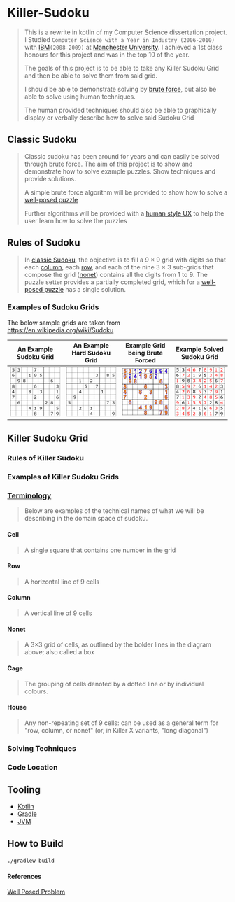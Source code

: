# Killer-Sudoku

> This is a rewrite in kotlin of my Computer Science dissertation project. I Studied `Computer Science with a Year in Industry (2006-2010)` with [IBM][7]`(2008-2009)` at [Manchester University][8]. I achieved a 1st class honours for this project and was in the top 10 of the year.
> 
> The goals of this project is to be able to take any Killer Sudoku Grid and then be able to solve them from said grid.
> 
> I should be able to demonstrate solving by [brute force][5], but also be able to solve using human techniques.
> 
> The human provided techniques should also be able to graphically display or verbally describe how to solve said Sudoku Grid

## Classic Sudoku

> Classic sudoku has been around for years and can easily be solved through brute force. The aim of this project is to show and demonstrate how to solve example puzzles. Show techniques and provide solutions.
> 
> A simple brute force algorithm will be provided to show how to solve a [well-posed puzzle][1]
> 
> Further algorithms will be provided with a [human style UX][6] to help the user learn how to solve the puzzles

## Rules of Sudoku

> In [classic Sudoku](#classic-sudoku), the objective is to fill a 9 × 9 grid with digits so that each [column](#Column), each [row](#Row), and each of the nine 3 × 3 sub-grids that compose the grid ([nonet](#Nonet)) contains all the digits from 1 to 9. The puzzle setter provides a partially completed grid, which for a [well-posed puzzle][1] has a single solution.

### Examples of Sudoku Grids

The below sample grids are taken from https://en.wikipedia.org/wiki/Sudoku

| An Example Sudoku Grid                                                                                              | An Example Hard Sudoku Grid                                                                                                            | Example Grid being Brute Forced                                                                                                          | Example Solved Sudoku Grid                                                                                           |
|---------------------------------------------------------------------------------------------------------------------|----------------------------------------------------------------------------------------------------------------------------------------|------------------------------------------------------------------------------------------------------------------------------------------|----------------------------------------------------------------------------------------------------------------------|
| <img alt="Example Sudoku Grid - Source Wiki" src="./src/main/resources/images/example-sudoku-grid.png" width="250"> | <img alt="Hard To Brute Force - Source Wiki" src="./src/main/resources/images/Sudoku_puzzle_hard_for_brute_force.svg.png" width="250"> | <img alt="Example Sudoku Grid Brute Force - Source Wiki" src="./src/main/resources/images/Sudoku_solved_by_bactracking.gif" width="200"> | <img alt="Example Solved Sudoku Grid - Source Wiki" src="./src/main/resources/images/solved_puzzle.svg" width="250"> |


## Killer Sudoku Grid

### Rules of Killer Sudoku

### Examples of Killer Sudoku Grids

### [Terminology](https://en.wikipedia.org/wiki/Glossary_of_Sudoku)

> Below are examples of the technical names of what we will be describing in the domain space of sudoku.

#### Cell

> A single square that contains one number in the grid

#### Row

> A horizontal line of 9 cells

#### Column

> A vertical line of 9 cells

#### Nonet

> A 3×3 grid of cells, as outlined by the bolder lines in the diagram above; also called a box

#### Cage

> The grouping of cells denoted by a dotted line or by individual colours.

#### House

> Any non-repeating set of 9 cells: can be used as a general term for "row, column, or nonet" (or, in Killer X variants, "long diagonal")

### Solving Techniques

### Code Location

## Tooling

* [Kotlin][2]
* [Gradle][3]
* [JVM][4]

## How to Build

`./gradlew build`

#### References

[Well Posed Problem][1]

[1]: https://en.wikipedia.org/wiki/Well-posed_problem
[2]: https://kotlinlang.org/
[3]: https://gradle.org/
[4]: https://www.oracle.com/java/technologies/downloads/
[5]: https://en.wikipedia.org/wiki/Brute-force_search
[6]: https://en.wikipedia.org/wiki/User_experience
[7]: https://www.ibm.com
[8]: https://www.cs.manchester.ac.uk/